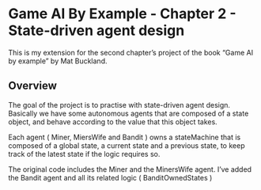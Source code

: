 # Game AI By Example - Chapter 2 - State-driven agent design

This is my extension for the second chapter’s project of the book “Game AI by example” by Mat Buckland.

## Overview

The goal of the project is to practise with state-driven agent design. Basically we have some autonomous agents that are composed of a state object, 
and behave according to the value that this object takes.

Each agent ( Miner, MiersWife and Bandit ) owns a stateMachine that is composed of a global state, a current state and a previous state, to keep track of the 
latest state if the logic requires so.

The original code includes the Miner and the MinersWife agent. I’ve added the Bandit agent and all its related logic ( BanditOwnedStates )

